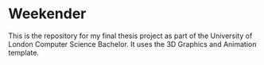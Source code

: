 # Weekender
 This is the repository for my final thesis project as part of the University of London Computer Science Bachelor. It uses the 3D Graphics and Animation template.

